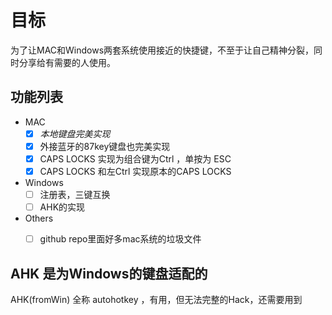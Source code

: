 # 目标
为了让MAC和Windows两套系统使用接近的快捷键，不至于让自己精神分裂，同时分享给有需要的人使用。

## 功能列表
- MAC
    - [x] *本地键盘完美实现*
    - [x] 外接蓝牙的87key键盘也完美实现
    - [x] CAPS LOCKS 实现为组合键为Ctrl ，单按为 ESC
    - [x] CAPS LOCKS 和左Ctrl 实现原本的CAPS LOCKS
    
- Windows
    - [ ] 注册表，三键互换
    - [ ] AHK的实现
    
- Others
    - [ ] github repo里面好多mac系统的垃圾文件


## AHK 是为Windows的键盘适配的
AHK(fromWin) 全称 autohotkey ，有用，但无法完整的Hack，还需要用到

